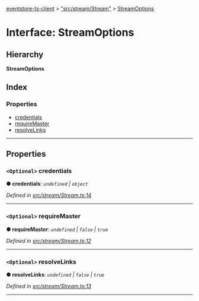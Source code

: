 [eventstore-ts-client](../README.md) > ["src/stream/Stream"](../modules/_src_stream_stream_.md) > [StreamOptions](../interfaces/_src_stream_stream_.streamoptions.md)

# Interface: StreamOptions

## Hierarchy

**StreamOptions**

## Index

### Properties

* [credentials](_src_stream_stream_.streamoptions.md#credentials)
* [requireMaster](_src_stream_stream_.streamoptions.md#requiremaster)
* [resolveLinks](_src_stream_stream_.streamoptions.md#resolvelinks)

---

## Properties

<a id="credentials"></a>

### `<Optional>` credentials

**● credentials**: *`undefined` \| `object`*

*Defined in [src/stream/Stream.ts:14](https://github.com/sebastianwessel/eventstore-ts-client/blob/b09933f/src/stream/Stream.ts#L14)*

___
<a id="requiremaster"></a>

### `<Optional>` requireMaster

**● requireMaster**: *`undefined` \| `false` \| `true`*

*Defined in [src/stream/Stream.ts:12](https://github.com/sebastianwessel/eventstore-ts-client/blob/b09933f/src/stream/Stream.ts#L12)*

___
<a id="resolvelinks"></a>

### `<Optional>` resolveLinks

**● resolveLinks**: *`undefined` \| `false` \| `true`*

*Defined in [src/stream/Stream.ts:13](https://github.com/sebastianwessel/eventstore-ts-client/blob/b09933f/src/stream/Stream.ts#L13)*

___

